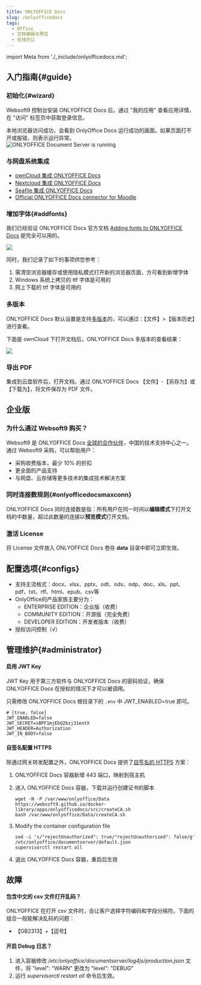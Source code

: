 ```yaml
---
title: ONLYOFFICE Docs
slug: /onlyofficedocs
tags:
  - Office
  - 文档编辑与预览
  - 在线办公
---
```


import Meta from './_include/onlyofficedocs.md';

<Meta name="meta" />

## 入门指南{#guide}

### 初始化{#wizard}

Websoft9 控制台安装 ONLYOFFICE Docs 后，通过 "我的应用" 查看应用详情，在 "访问" 标签页中获取登录信息。  

本地浏览器访问成功，会看到 OnlyOffice Docs 运行成功的画面。如果页面打不开或报错，则表示运行异常。  
   ![ONLYOFFICE Document Server is running](https://libs.websoft9.com/Websoft9/DocsPicture/zh/onlyoffice/onlyoffice-dkisrunning-websoft9.png)


### 与网盘系统集成

* [ownCloud 集成  ONLYOFFICE Docs](./owncloud/solution#onlyoffice)
* [Nextcloud 集成  ONLYOFFICE Docs](./nextcloud/solution#onlyoffice)
* [Seafile 集成  ONLYOFFICE Docs](./seafile/solution#onlyoffice)
* [Official ONLYOFFICE Docs connector for Moodle](https://www.onlyoffice.com/blog/2022/03/official-connector-for-moodle/)


### 增加字体{#addfonts}

我们已经验证 ONLYOFFICE Docs 官方文档 [Adding fonts to ONLYOFFICE Docs](https://helpcenter.onlyoffice.com/installation/docs-community-install-fonts-linux.aspx) 是完全可以用的。

   ![](https://libs.websoft9.com/Websoft9/DocsPicture/zh/onlyoffice/onlyofficedocs-addfonts-websoft9.png)

同时，我们记录了如下的事项供您参考：

1. 需清空浏览器缓存或使用隐私模式打开新的浏览器页面，方可看到新增字体
2. Windows 系统上拷贝的 ttf 字体是可用的
3. 网上下载的 ttf 字体是可用的

### 多版本

ONLYOFFICE Docs 默认设置是支持[多版本](https://helpcenter.onlyoffice.com/onlyoffice-editors/onlyoffice-document-editor/HelpfulHints/VersionHistory.aspx)的，可以通过：【文件】>【版本历史】进行查看。  

下面是 ownCloud 下打开文档后，ONLYOFFICE Docs 多版本的查看结果：  

![](https://libs.websoft9.com/Websoft9/DocsPicture/zh/onlyoffice/onlyofficedocs-docsversions-websoft9.png)

### 导出 PDF

集成到云盘软件后，打开文档，通过 ONLYOFFICE Docs  【文件】-【另存为】或【下载为】，将文件保存为 PDF 文件。

## 企业版

### 为什么通过 Websoft9 购买？

Websoft9 是 ONLYOFFICE Docs [全球的合作伙伴](https://www.onlyoffice.com/search.aspx?search=websoft9)，中国的技术支持中心之一。 通过 Websoft9 采购，可以帮助用户：

- 采购收费版本，最少 10% 的折扣
- 更全面的产品支持
- 与网盘、云存储等更多技术的集成技术解决方案 

### 同时连接数规则{#onlyofficedocsmaxconn}

ONLYOFFICE Docs 同时连接数是指：所有用户在同一时间以**编辑模式**下打开文档的中数量，超过此数量的连接以**预览模式**打开文档。

### 激活 License

将 License 文件放入 ONLYOFFICE Docs 卷存 **data** 目录中即可立即生效。  

## 配置选项{#configs}

 - 支持主流格式：docx、xlsx、pptx、odt、ods、odp、doc、xls、ppt、pdf、txt、rtf、html、epub、csv等
 - OnlyOffice的产品家族主要分为：
    * ENTERPRISE EDITION：企业版（收费）
    * COMMUNITY EDITION：开源版（完全免费）
    * DEVELOPER EDITION：开发者版本（收费）
- 授权访问控制（√）

## 管理维护{#administrator}

#### 启用 JWT Key

JWT Key 用于第三方软件与 ONLYOFFICE Docs 的密码验证，确保 ONLYOFFICE Docs 在授权的情况下才可以被调用。

只需修改 ONLYOFFICE Docs  根目录下的 `.env` 中 JWT_ENABLED=true 即可。  

```
# [true, false]
JWT_ENABLED=false
JWT_SECRET=sBPF1mjEbQ2bzj31entX
JWT_HEADER=Authorization
JWT_IN_BODY=false
```

#### 自签名配置 HTTPS

除通过网关转发配置之外，ONLYOFFICE Docs 提供了[自签名的 HTTPS](https://helpcenter.onlyoffice.com/installation/docs-community-install-docker.aspx) 方案：

1. ONLYOFFICE Docs 容器新增 443 端口，映射到宿主机

2. 进入 ONLYOFFICE Docs 容器，下载并运行创建证书的脚本
   ```
   wget -N -P /var/www/onlyoffice/Data https://websoft9.github.io/docker-library/apps/onlyofficedocs/src/createCA.sh
   bash /var/www/onlyoffice/Data/createCA.sh
   ```
3. Modify the container configuration file
   ```
   sed -i 's/"rejectUnauthorized": true/"rejectUnauthorized": false/g' /etc/onlyoffice/documentserver/default.json
   supervisorctl restart all
   ```
4. 退出 ONLYOFFICE Docs 容器，重启后生效

## 故障

#### 包含中文的 csv 文件打开乱码？

ONLYOFFICE 在打开 csv 文件时，会让客户选择字符编码和字段分隔符。下面的组合一般能解决乱码的问题：  

- 【GB2313】+【逗号】  

#### 开启 Debug 日志？ 

1. 进入容器修改 */etc/onlyoffice/documentserver/log4js/production.json* 文件，将  "level": "WARN" 更改为 "level": "DEBUG"
2. 运行 *supervisorctl restart all* 命令后生效。 
